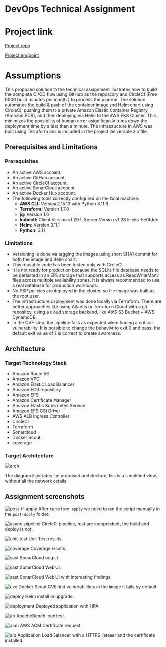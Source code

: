 # DevOps Technical Assignment

# Project link

[Project repo](https://github.com/zen-python/demo-devops)

[Project endpoint](https://devsutest.infra-cloud.org/api/users/)

# Assumptions

This proposed solution to the technical assignment illustrates how to build the complete CI/CD flow using GitHub as the repository and CircleCI (Free 6000 build minutes per month.) to process the pipeline. The solution automates the build & push of the container image and Helm chart using CircleCI, pushing them to a private Amazon Elastic Container Registry (Amazon ECR), and then deploying via Helm to the AWS EKS Cluster. This minimizes the possibility of human error asignificantly trims down the deployment time by a less than a minute. The infrastructure in AWS was built using Terraform and is included in the project deliverable zip file.

## Prerequisites and Limitations

### Prerequisites

- An active AWS account.
- An active GitHub account.
- An active CircleCI account.
- An active SonarCloud account.
- An active Docker Hub account.
- The following tools correctly configured on the local machine:
  - **AWS CLI:** Version 2.15.13 with Python 3.11.6
  - **Terraform:** Version 1.7.0
  - **jq:** Version 1.6
  - **kubectl:** Client Version v1.29.1, Server Version v1.28.5-eks-5e0fdde
  - **Helm:** Version 3.11.1
  - **Python:** 3.11

### Limitations

- Versioning is done via tagging the images using short SHA1 commit for both the image and Helm chart.
- This reusable code has been tested only with CircleCI.
- It is not ready for production because the SQLite file database needs to be persisted in an EFS storage that supports access as ReadWriteMany files across multiple availability zones. It is always recommended to use a real database for production workloads.
- No PSP policies are deployed in the cluster, so the image was built as the root user.
- The infrastructure deployment was done locally via Terraform. There are better approaches like using Atlantis or Terraform Cloud with a git repositoy, using a cloud storage backend, like AWS S3 Bucket + AWS DynamoDB.
- In the CVE step, the pipeline fails as expected when finding a critical vulnerability. It is possible to change the behavior to exit 0 and pass; the default exit value of 2 is correct to create awareness.


## Architecture

### Target Technology Stack

- Amazon Route 53
- Amazon VPC
- Amazon Elastic Load Balancer
- Amazon ECR repository
- Amazon EFS
- Amazon Certificate Manager
- Amazon Elastic Kubernetes Service
- Amazon EFS CSI Driver 
- AWS ALB Ingress Controller
- CircleCI
- Terraform
- Sonarcloud
- Docker Scout
- coverage


### Target Architecture

![arch](./doc-assets/architecture.jpg)

The diagram illustrates the proposed architecture, this is a simplified view, without all the network details. 


## Assignment screenshots

![post-tf-apply](./doc-assets/post-tf-apply.png)
After ```terraform apply``` we need to run the script manually in the ```post-apply``` folder.


![async-pipeline](./doc-assets/async-pipeline.png)
CircleCI pipeline, test are independent, the build and deploy is not.


![unit-test](./doc-assets/unit-test.png)
Unit Test results.



![coverage](./doc-assets/coverage.png)
Coverage results.


![sast](./doc-assets/sonarcloud.png)
SonarCloud output.



![sast](./doc-assets/sast.png)
SonarCloud Web UI.



![sast](./doc-assets/sonar.png)
SonarCloud Web UI with interesting findings.



![cve](./doc-assets/cve.png)
Docker Scout CVE find vulnerabilities in the image it fails by default.


![deploy](./doc-assets/helm-install.png)
Helm install or upgrade


![deployment](./doc-assets/hpa.png)
Deployed application with HPA.


![ab](./doc-assets/ab.png)
ApacheBench load test.

![acm](./doc-assets/acm.png)
AWS ACM Certificate request

![alb](./doc-assets/alb.png)
Application Load Balancer with a HTTPS listener and the certificate installed.
